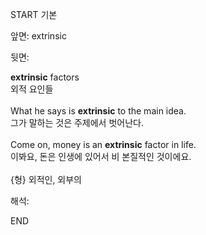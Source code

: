 START
기본

앞면:
extrinsic


뒷면:
<div><div><b>extrinsic</b> factors </div><div>외적 요인들</div></div><div><br></div><div><div>What he says is <strong>extrinsic</strong> to the main idea. </div><div><div>그가 말하는 것은 주제에서 벗어난다.</div></div></div><div><br></div><div><div>Come on, money is an <strong>extrinsic</strong> factor in life. </div><div><div>이봐요, 돈은 인생에 있어서 비 본질적인 것이에요.</div></div></div><div><br></div><div>{형} 외적인, 외부의</div>


해석:

END
